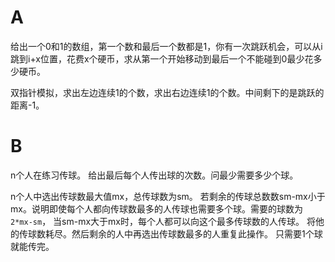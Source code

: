 # A
给出一个0和1的数组，第一个数和最后一个数都是1，你有一次跳跃机会，可以从i跳到i+x位置，花费x个硬币，求从第一个开始移动到最后一个不能碰到0最少花多少硬币。

双指针模拟，求出左边连续1的个数，求出右边连续1的个数。中间剩下的是跳跃的距离-1。

# B
n个人在练习传球。 给出最后每个人传出球的次数。问最少需要多少个球。

n个人中选出传球数最大值mx，总传球数为sm。 若剩余的传球总数数sm-mx小于mx。说明即使每个人都向传球数最多的人传球也需要多个球。需要的球数为 `2*mx-sm`， 当sm-mx大于mx时，每个人都可以向这个最多传球数的人传球。 将他的传球数耗尽。然后剩余的人中再选出传球数最多的人重复此操作。
只需要1个球就能传完。
